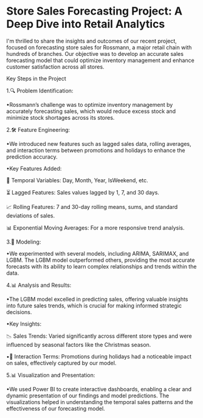 # Store Sales Forecasting Project: A Deep Dive into Retail Analytics

I'm thrilled to share the insights and outcomes of our recent project, focused on forecasting store sales for Rossmann, a major retail chain with hundreds of branches. Our objective was to develop an accurate sales forecasting model that could optimize inventory management and enhance customer satisfaction across all stores.

Key Steps in the Project

1.🔍 Problem Identification:

•Rossmann’s challenge was to optimize inventory management by accurately forecasting sales, which would reduce excess stock and minimize stock shortages across its stores.

2.🛠️ Feature Engineering:

•We introduced new features such as lagged sales data, rolling averages, and interaction terms between promotions and holidays to enhance the prediction accuracy.

•Key Features Added:

 📅 Temporal Variables: Day, Month, Year, IsWeekend, etc.
 
 ⏳ Lagged Features: Sales values lagged by 1, 7, and 30 days.
 
 📈 Rolling Features: 7 and 30-day rolling means, sums, and standard deviations of sales.
 
 📊 Exponential Moving Averages: For a more responsive trend analysis.

3.🤖 Modeling:

•We experimented with several models, including ARIMA, SARIMAX, and LGBM. The LGBM model outperformed others, providing the most accurate forecasts with its ability to learn complex relationships and trends within the data.

4.📊 Analysis and Results:

•The LGBM model excelled in predicting sales, offering valuable insights into future sales trends, which is crucial for making informed strategic decisions.

•Key Insights:

 📉 Sales Trends: Varied significantly across different store types and were influenced by seasonal factors  like the Christmas season.

•📆 Interaction Terms: Promotions during holidays had a noticeable impact on sales, effectively captured by our model.

5.📊 Visualization and Presentation:

•We used Power BI to create interactive dashboards, enabling a clear and dynamic presentation of our findings and model predictions. The visualizations helped in understanding the temporal sales patterns and the effectiveness of our forecasting model.
